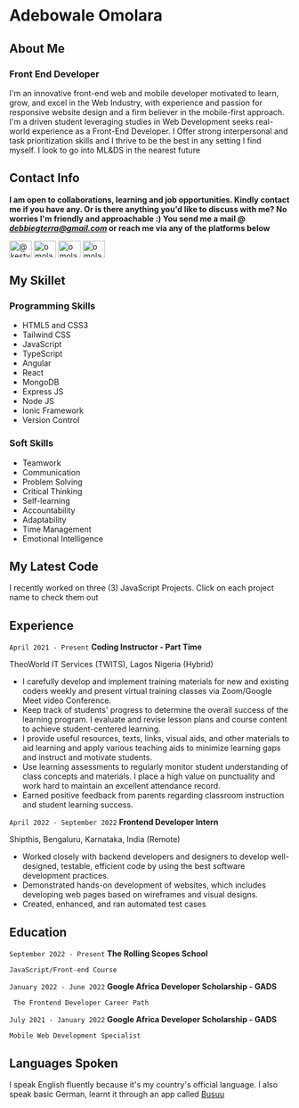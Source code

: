 # Adebowale Omolara

## About Me

### Front End Developer
I'm an innovative front-end web and mobile developer motivated to learn, grow, and excel in the Web Industry, with experience and passion for responsive website design and a firm believer in the mobile-first approach. I'm a driven student leveraging studies in Web Development seeks real-world experience as a Front-End Developer. I Offer strong interpersonal and task prioritization skills and I thrive to be the best in any setting I find myself. I look to go into ML&DS in the nearest future

## Contact Info
**I am open to collaborations, learning and job opportunities. Kindly contact me if you have any. Or is there anything you'd like to discuss with me? No worries I'm friendly and approachable :) You send me a mail @ *debbiegterra@gmail.com* or reach me via any of the platforms below**

<a href="https://twitter.com/@kesty_o" target="blank" title="twitter"><img align="center" src="https://raw.githubusercontent.com/rahuldkjain/github-profile-readme-generator/master/src/images/icons/Social/twitter.svg" alt="@kesty_o" height="30" width="40" /></a>
<a href="https://linkedin.com/in/omolara-ad" target="blank" title="likendIn"><img align="center" src="https://raw.githubusercontent.com/rahuldkjain/github-profile-readme-generator/master/src/images/icons/Social/linked-in-alt.svg" alt="omolara-ad" height="30" width="40" /></a>
<a href="https://www.instagram.com/debbiegtera/" target="blank" title="instagram"><img align="center" src="https://raw.githubusercontent.com/rahuldkjain/github-profile-readme-generator/master/src/images/icons/Social/instagram.svg" alt="omolara-ad" height="30" width="40" /></a>
<a href="https://www.discord.com/users/763342737520197673" target="blank" title="discord"><img align="center" src="https://raw.githubusercontent.com/rahuldkjain/github-profile-readme-generator/master/src/images/icons/Social/discord.svg" alt="omolara-ad" height="30" width="40" /></a>

## My Skillet
### Programming Skills
- HTML5 and CSS3
- Tailwind CSS
- JavaScript
- TypeScript
- Angular
- React
- MongoDB
- Express JS
- Node JS
- Ionic Framework
- Version Control
### Soft Skills
- Teamwork
- Communication
- Problem Solving
- Critical Thinking
- Self-learning
- Accountability
- Adaptability
- Time Management
- Emotional Intelligence
  
## My Latest Code
I recently worked on three (3) JavaScript Projects. Click on each project name to check them out

## Experience 
`April 2021 - Present`
__Coding Instructor - Part Time__

TheoWorld IT Services (TWITS), Lagos Nigeria (Hybrid)

- I carefully develop and implement training materials for new and existing coders weekly and present virtual training classes via Zoom/Google Meet video Conference.
- Keep track of students' progress to determine the overall success of the learning program. I evaluate and revise lesson plans and course content to achieve student-centered learning.
- I provide useful resources, texts, links, visual aids, and other materials to aid learning and apply various teaching aids to minimize learning gaps and instruct and motivate students.
- Use learning assessments to regularly monitor student understanding of class concepts and materials. I place a high value on punctuality and work hard to maintain an excellent attendance record.
- Earned positive feedback from parents regarding classroom instruction and student learning success.
  
`April 2022 - September 2022`
__Frontend Developer Intern__

Shipthis, Bengaluru, Karnataka, India (Remote)

- Worked closely with backend developers and designers to develop well-designed, testable, efficient code by using the best software development practices.
- Demonstrated hands-on development of websites, which includes developing web pages based on wireframes and visual designs.
- Created, enhanced, and ran automated test cases
  
## Education

`September 2022 - Present`
__The Rolling Scopes School__

    JavaScript/Front-end Course

`January 2022 - June 2022`
__Google Africa Developer Scholarship - GADS__

     The Frontend Developer Career Path

`July 2021 - January 2022`
__Google Africa Developer Scholarship - GADS__

    Mobile Web Development Specialist

## Languages Spoken
I speak English fluently because it's my country's official language. I also speak basic German, learnt it through an app called [Busuu](https://www.busuu.com/en/mobile)
